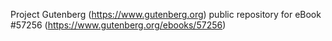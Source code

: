 Project Gutenberg (https://www.gutenberg.org) public repository for
eBook #57256 (https://www.gutenberg.org/ebooks/57256)
